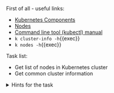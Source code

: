 First of all - useful links:
- [Kubernetes Components](https://kubernetes.io/docs/concepts/overview/components/)
- [Nodes](https://kubernetes.io/docs/concepts/architecture/nodes/)
- [Command line tool (kubectl) manual](https://kubernetes.io/docs/reference/kubectl/)
- `k cluster-info -h`{{exec}}
- `k nodes -h`{{exec}}

Task list:
- Get list of nodes in Kubernetes cluster
- Get common cluster information

<details><summary>Hints for the task</summary>
<pre>
  $ k cluster-info
  $ k get nodes -o wide
  $ k describe node controlplane
</pre>
</details>
